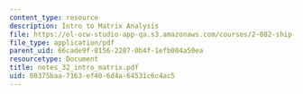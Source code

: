 ```yaml
---
content_type: resource
description: Intro to Matrix Analysis
file: https://ol-ocw-studio-app-qa.s3.amazonaws.com/courses/2-082-ship-structural-analysis-design-13-122-spring-2003/80375baa7163ef406d4a64531c6c4ac5_notes_32_intro_matrix.pdf
file_type: application/pdf
parent_uid: 66cade9f-8156-2287-0b4f-1efb004a50ea
resourcetype: Document
title: notes_32_intro_matrix.pdf
uid: 80375baa-7163-ef40-6d4a-64531c6c4ac5
---
```

